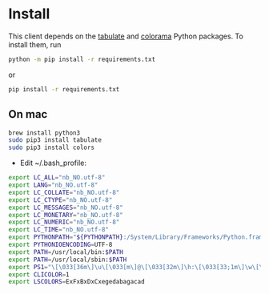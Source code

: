 # Install

This client depends on the [tabulate](https://pypi.python.org/pypi/tabulate) and
[colorama](https://pypi.python.org/pypi/colorama) Python packages.
To install them, run
```bash
python -m pip install -r requirements.txt
```
or
```bash
pip install -r requirements.txt
```

## On mac

```bash
brew install python3
sudo pip3 install tabulate
sudo pip3 install colors 
```

* Edit ~/.bash_profile:

```bash
export LC_ALL="nb_NO.utf-8"
export LANG="nb_NO.utf-8"
export LC_COLLATE="nb_NO.utf-8"
export LC_CTYPE="nb_NO.utf-8"
export LC_MESSAGES="nb_NO.utf-8"
export LC_MONETARY="nb_NO.utf-8"
export LC_NUMERIC="nb_NO.utf-8"
export LC_TIME="nb_NO.utf-8"
export PYTHONPATH="${PYTHONPATH}:/System/Library/Frameworks/Python.framework/Versions/2.7/Extras/lib/python"
export PYTHONIOENCODING=UTF-8
export PATH=/usr/local/bin:$PATH
export PATH=/usr/local/sbin:$PATH
export PS1="\[\033[36m\]\u\[\033[m\]@\[\033[32m\]\h:\[\033[33;1m\]\w\[\033[m\]\$ "
export CLICOLOR=1
export LSCOLORS=ExFxBxDxCxegedabagacad
```


